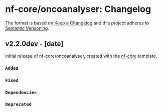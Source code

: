 # nf-core/oncoanalyser: Changelog

The format is based on [Keep a Changelog](https://keepachangelog.com/en/1.0.0/)
and this project adheres to [Semantic Versioning](https://semver.org/spec/v2.0.0.html).

## v2.2.0dev - [date]

Initial release of nf-core/oncoanalyser, created with the [nf-core](https://nf-co.re/) template.

### `Added`

### `Fixed`

### `Dependencies`

### `Deprecated`
